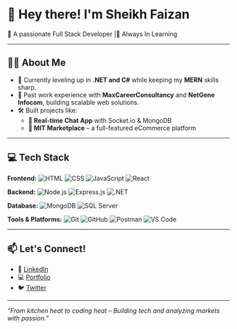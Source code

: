 # 👋 Hey there! I'm Sheikh Faizan

🚀 A passionate Full Stack Developer |🧠 Always In Learning

---

## 👨‍💻 About Me

- 🌱 Currently leveling up in **.NET and C#** while keeping my **MERN** skills sharp.
- 💼 Past work experience with **MaxCareerConsultancy** and **NetGene Infocom**, building scalable web solutions.
- 🛠 Built projects like:
  - **💬 Real-time Chat App** with Socket.io & MongoDB
  - **🛒 MIT Marketplace** – a full-featured eCommerce platform


---

## 💻 Tech Stack

**Frontend:**
![HTML](https://img.shields.io/badge/-HTML5-orange?logo=html5)
![CSS](https://img.shields.io/badge/-CSS3-blue?logo=css3)
![JavaScript](https://img.shields.io/badge/-JavaScript-yellow?logo=javascript)
![React](https://img.shields.io/badge/-React-blue?logo=react)

**Backend:**
![Node.js](https://img.shields.io/badge/-Node.js-green?logo=node.js)
![Express.js](https://img.shields.io/badge/-Express.js-black?logo=express)
![.NET](https://img.shields.io/badge/-ASP.NET-purple?logo=dotnet)

**Database:**
![MongoDB](https://img.shields.io/badge/-MongoDB-green?logo=mongodb)
![SQL Server](https://img.shields.io/badge/-SQL%20Server-red?logo=microsoftsqlserver)

**Tools & Platforms:**
![Git](https://img.shields.io/badge/-Git-black?logo=git)
![GitHub](https://img.shields.io/badge/-GitHub-181717?logo=github)
![Postman](https://img.shields.io/badge/-Postman-orange?logo=postman)
![VS Code](https://img.shields.io/badge/-VS%20Code-blue?logo=visualstudiocode)

---



## 📫 Let's Connect!

- 💼 [LinkedIn](https://www.linkedin.com/in/sheikh-faizan-4a9a29326/)
- 💻 [Portfolio](https://yourportfolio.com/)
- 🐦 [Twitter](https://twitter.com/yourhandle)

---

*“From kitchen heat to coding heat – Building tech and analyzing markets with passion.”*

